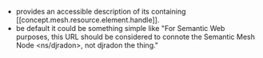 
- provides an accessible description of its containing [[concept.mesh.resource.element.handle]]. 
- be default it could be something simple like "For Semantic Web purposes, this URL should be considered to connote the Semantic Mesh Node <ns/djradon>, not djradon the thing."
